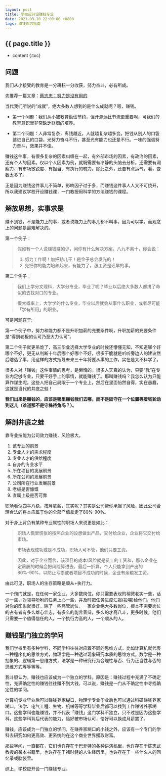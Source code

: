 ```yaml
---
layout: post
title: 学校应开设赚钱专业
date: 2021-03-10 22:00:00 +0800
tags: 赚钱观念指南
--- 
```


<h2>{{ page.title }}</h2>

* content
{:toc}

## 问题

我们从小接受的教育是一分耕耘一分收获，努力奋斗，必有所成。

先推荐一篇文章：<a href="https://www.yuque.com/book-academy/share/shp7tu" target="_blank">蔡志忠：努力是没有用的</a>

当代我们所说的“成就”，绝大多数人想到的是什么成就呢？嗯，赚钱。

- 第一个问题：我们从小被教育勤俭节约，但开源远比节流更重要啊，可我们的教育意识里非常缺乏财商的培养。

- 第二个问题：人非常复杂，离钱越近，人就越复杂越多变。把钱从别人的口袋装进自己的口袋，光努力奋斗不行，甚至光有能力也还是不行。一味的强调努力奋斗，效果并不佳。

赚钱这件事，有很多复杂的因素纠缠在一起，有外部市场的因素，有政治的因素，还有个人的因素。仅以个人因素为例，就既需要有冷静的头脑去分析，还需要有洞察力、有市场敏锐度、有担当、有执行的魄力，除此之外，还要有点运气，看，变数太多了。

正是因为赚钱这件事儿不简单，影响因子过于多，而赚钱这件事人人又不可绕开，所以我建议学校开设赚钱课，一门教授用科学的方法赚钱的课程。

## 解放思想，实事求是

赚不到钱，不是能力上的事，或者说能力上的事儿都不叫事，因为可以学。而观念上的问题是最难解决的。

第一个例子：

> 假如有一个人说赚钱赚的少，问你有什么解决方案，八九不离十，你会说：
> 1. 努力工作啊！加把劲儿干！是金子总会发光的！
> 2. 先把你的能力培养起来，有能力了，涨工资是迟早的事。

第二个例子：

> 我们上学分文理科，大学分专业，毕业了呢？毕业以后绝大多数人都拼了命似的去找对口的专业。
>
> 很大概率上，大学学的什么专业，毕业以后就会从事什么职业，或者尽可能「学有所用」的职业。

可是问题在于:

第一个例子中，努力和能力都不是升职加薪的充要条件啊，升职加薪的充要条件是“得到老板的认可乃至大力认可”。

第二个例子就更吊诡了，高三毕业选择大学专业的时候还懵懂无知，不知道哪个好哪个不好，更无从判断十年后哪个好哪个不好，很多干脆就是听听旁边人的建议然后瞎选了事，用这样的方式指导未来三十年将要从事的工作，实在是太不科学了。

很多人对「赚钱」这件事情的思考，是懒惰的。很多人天真的认为，只要“我”在专业内足够专业，只要干好手上的事情，就能赚钱了。那叫赚钱吗？我怎么认为只能算作谋生呢。这些人把自己局限于一个专业上，然后在里面怡然自得，实在愚蠢，这就是当代的井底之蛙！

**我们出来是赚钱的，应该是哪里赚钱我们去哪，而不是固守在一个位置等着钱轮动到这儿（难道那不是守株待兔吗？）。**

## 解剖井底之蛙

靠专业技能为公司效力赚钱，风险极大。

1. 该专业的前景
2. 专业人才的需求程度
3. 专业人才的供给程度
4. 自身的专业水平
5. 所在项目的发展前景
6. 所在公司的发展前景
7. 公司所在行业发展前景
8. 老板是否慷慨
9. 直属上级是否可靠

职场看似四平八稳，按月拿薪，其实呢？其实是公司帮你承担了风险，因此公司合理合法的将本应属于你的全部产值拿走了80%-90%。

对于身上背负有某种专业属性的职场人来说更是如此：

> 职场人慌里慌张的按照企业的设想做出产品，交付给企业，企业将它交付给市场。
> 
> 市场表现成功或是不成功，职场人可不管，他们只要工资。
>
> 因此，对于企业而言，该项目的成本/风险就是员工的工资和，那么企业在定薪酬的时候会把风险算进去，最后一折算，个人只能拿到产出的80%-90%，以防止亏损或者项目不成功的时候，企业有余粮发工资。

由此可见，职场人的生存策略是顺从+执行力。

一个窍门就是，在任何一家企业，大多数岗位，你只需要表现的稍微老实一些，话少一些，对领导吩咐的任务上心一些，并及时把任务进度汇报(投喂)给他们，他们对你的印象就很好。除了一些高管岗位，一家企业绝大多数岗位，根本不需要岗位的占有者有多么雄心壮志，有多么的能言善辩，多么的才高八斗，更多时候，他们只需要一个值得信任的人，一个执行力高的人，一个顺从的人。

## 赚钱是门独立的学问

我们学校里有多种学科，不同学科往往对应着不同的思维方式。比如计算机就代表一种程序化的思维方式，物理学是一种透过现象研究本质的思维方式，数学是一种抽象的、逻辑第一思维方式，法学是一种研究行为合理性与否、行为正当性与否的思维方式等等等等。

我斗胆认为，赚钱也应该成为一个独立的学科。原因是：赚钱过程中充满了不确定性，充满确定性的赚钱往往赚不到大钱，可以说，赚钱是一门从不确定性中寻找确定性的学问。

计算机专业毕业后可以赚钱养家糊口，物理学专业毕业后也可以通过科研赚钱养家糊口，法学、电气工程、生物、机械等等学科毕业后都可以找到工作赚钱养家糊口。这些学科也能赚钱，并不代表「赚钱」这门学科不独立，只不过是因为这些学科，这些学科背后代表的能力，恰好被市场认可，恰好可以换成月薪罢了。

赚钱，应该成为一门独立的学问，在赚养家糊口的小钱之外，应该有一个专门的学科去研究如何更高效、更系统的在这个商业世界攫取财富。

那些学问，一直都在，它们也许存在于巴菲特的各种讲演稿里，也许存在于陈志武教授的某本书籍里，也许存在于褚时健的人生经历里，也许存在于一些什么人的回忆录或脑袋里。

综上，学校应开设一门赚钱专业。